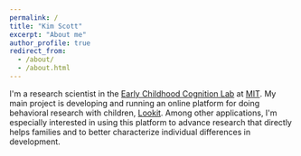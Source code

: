 ```yaml
---
permalink: /
title: "Kim Scott"
excerpt: "About me"
author_profile: true
redirect_from: 
  - /about/
  - /about.html
---
```


I'm a research scientist in the [Early Childhood Cognition Lab](http://eccl.mit.edu/) at [MIT](http://www.mit.edu/). My main project is developing and running an online platform for doing behavioral research with children, [Lookit](https://lookit.mit.edu/). Among other applications, I'm especially interested in using this platform to advance research that directly helps families and to better characterize individual differences in development.
